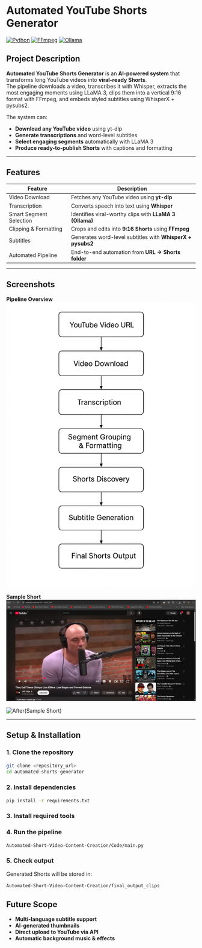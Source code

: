 # Automated YouTube Shorts Generator

[![Python](https://img.shields.io/badge/python-3.10%2B-blue)](https://www.python.org/)
[![FFmpeg](https://img.shields.io/badge/FFmpeg-Required-green)](https://ffmpeg.org/)
[![Ollama](https://img.shields.io/badge/Ollama-LLaMA3-orange)](https://ollama.ai/)

## Project Description
**Automated YouTube Shorts Generator** is an **AI-powered system** that transforms long YouTube videos into **viral-ready Shorts**.  
The pipeline downloads a video, transcribes it with Whisper, extracts the most engaging moments using LLaMA 3, clips them into a vertical 9:16 format with FFmpeg, and embeds styled subtitles using WhisperX + pysubs2.  

The system can:
- **Download any YouTube video** using yt-dlp  
- **Generate transcriptions** and word-level subtitles  
- **Select engaging segments** automatically with LLaMA 3  
- **Produce ready-to-publish Shorts** with captions and formatting  

---

## Features

| Feature | Description |
|----------|-------------|
| Video Download | Fetches any YouTube video using **yt-dlp** |
| Transcription | Converts speech into text using **Whisper** |
| Smart Segment Selection | Identifies viral-worthy clips with **LLaMA 3 (Ollama)** |
| Clipping & Formatting | Crops and edits into **9:16 Shorts** using **FFmpeg** |
| Subtitles | Generates word-level subtitles with **WhisperX + pysubs2** |
| Automated Pipeline | End-to-end automation from **URL → Shorts folder** |

---

## Screenshots

**Pipeline Overview**  
![Pipeline Overview](doc/pipeline.png)  

**Sample Short**  
![Before](doc/Before.PNG)

![After(Sample Short)](doc/sample.gif)  

---

## Setup & Installation

### 1. Clone the repository
```bash
git clone <repository_url>
cd automated-shorts-generator
```
### 2. Install dependencies
```bash
pip install -r requirements.txt
```
### 3. Install required tools

### 4. Run the pipeline
```bash
Automated-Short-Video-Content-Creation/Code/main.py
```
### 5. Check output
Generated Shorts will be stored in:
```bash
Automated-Short-Video-Content-Creation/final_output_clips
```
## Future Scope

- **Multi-language subtitle support**
- **AI-generated thumbnails**
- **Direct upload to YouTube via API**
- **Automatic background music & effects**
